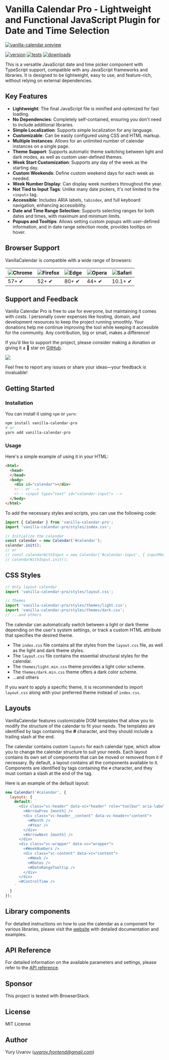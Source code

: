 # Vanilla Calendar Pro - Lightweight and Functional JavaScript Plugin for Date and Time Selection

[![vanilla-calendar preview](https://vanilla-calendar.pro/vc-pro.png)](https://vanilla-calendar.pro)

[![version](https://img.shields.io/npm/v/vanilla-calendar-pro.svg)](https://npmjs.com/package/vanilla-calendar-pro)
[![tests](https://github.com/uvarov-frontend/vanilla-calendar/actions/workflows/pull_request.yml/badge.svg)](https://github.com/uvarov-frontend/vanilla-calendar/actions/workflows/pull_request.yml)
[![downloads](https://img.shields.io/npm/dm/vanilla-calendar-pro.svg)](https://npmjs.com/package/vanilla-calendar-pro)

This is a versatile JavaScript date and time picker component with TypeScript support, compatible with any JavaScript frameworks and libraries. It is designed to be lightweight, easy to use, and feature-rich, without relying on external dependencies.

## Key Features

- **Lightweight**: The final JavaScript file is minified and optimized for fast loading.
-  **No Dependencies**: Completely self-contained, ensuring you don't need to include additional libraries.
- **Simple Localization**: Supports simple localization for any language.
- **Customizable**: Can be easily configured using CSS and HTML markup.
- **Multiple Instances**: Allows for an unlimited number of calendar instances on a single page.
- **Theme Support**: Supports automatic theme switching between light and dark modes, as well as custom user-defined themes.
- **Week Start Customization**: Supports any day of the week as the starting day.
- **Custom Weekends**: Define custom weekend days for each week as needed.
- **Week Number Display**: Can display week numbers throughout the year.
- **Not Tied to Input Tags**: Unlike many date pickers, it's not limited to the `<input>` tag.
- **Accessible**: Includes ARIA labels, `tabindex`, and full keyboard navigation, enhancing accessibility.
- **Date and Time Range Selection**: Supports selecting ranges for both dates and times, with maximum and minimum limits.
- **Popups and Tooltips**: Allows setting custom popups with user-defined information, and in date range selection mode, provides tooltips on hover.

## Browser Support

VanillaCalendar is compatible with a wide range of browsers:

![Chrome](https://raw.githubusercontent.com/alrra/browser-logos/master/src/chrome/chrome_48x48.png) | ![Firefox](https://raw.githubusercontent.com/alrra/browser-logos/master/src/firefox/firefox_48x48.png) | ![Edge](https://raw.githubusercontent.com/alrra/browser-logos/master/src/edge/edge_48x48.png) | ![Opera](https://raw.githubusercontent.com/alrra/browser-logos/master/src/opera/opera_48x48.png) | ![Safari](https://raw.githubusercontent.com/alrra/browser-logos/master/src/safari/safari_48x48.png)
--- | --- | --- | --- | --- |
57+ ✔ | 52+ ✔ | 80+ ✔ | 44+ ✔ | 10.1+ ✔ |

## Support and Feedback

Vanilla Calendar Pro is free to use for everyone, but maintaining it comes with costs. I personally cover expenses like hosting, domain, and development resources to keep the project running smoothly. Your donations help me continue improving the tool while keeping it accessible for the community. Any contribution, big or small, makes a difference!

If you’d like to support the project, please consider making a donation or giving it a 🌟 star on [GitHub](https://github.com/uvarov-frontend/vanilla-calendar-pro).

[![](https://www.paypalobjects.com/en_US/i/btn/btn_donateCC_LG.gif)](https://ko-fi.com/uvarov_frontend)

Feel free to report any issues or share your ideas—your feedback is invaluable!

## Getting Started

### Installation

You can install it using `npm` or `yarn`:

```sh
npm install vanilla-calendar-pro
# or
yarn add vanilla-calendar-pro
```

### Usage

Here's a simple example of using it in your HTML:

```html
<html>
  <head>
  </head>
  <body>
    <div id="calendar"></div>
    <!-- or -->
    <!-- <input type="text" id="calendar-input"> -->
  </body>
</html>
```

To add the necessary styles and scripts, you can use the following code:

```js
import { Calendar } from 'vanilla-calendar-pro';
import 'vanilla-calendar-pro/styles/index.css';

// Initialize the calendar
const calendar = new Calendar('#calendar');
calendar.init();
// or
// const calendarWithInput = new Calendar('#calendar-input', { inputMode: true });
// calendarWithInput.init();
```

## CSS Styles

```js
// Only layout calendar
import 'vanilla-calendar-pro/styles/layout.css';

// Themes
import 'vanilla-calendar-pro/styles/themes/light.css';
import 'vanilla-calendar-pro/styles/themes/dark.css';
// ...and others
```

The calendar can automatically switch between a light or dark theme depending on the user's system settings, or track a custom HTML attribute that specifies the desired theme.

- The `index.css` file contains all the styles from the `layout.css` file, as well as the light and dark theme styles.
- The `layout.css` file contains the essential structural styles for the calendar.
- The `themes/light.min.css` theme provides a light color scheme.
- The `themes/dark.min.css` theme offers a dark color scheme.
- ...and others

If you want to apply a specific theme, it is recommended to import `layout.css` along with your preferred theme instead of `index.css`.

## Layouts

VanillaCalendar features customizable DOM templates that allow you to modify the structure of the calendar to fit your needs. The templates are identified by tags containing the **#** character, and they should include a trailing slash at the end.

The calendar contains custom `layouts` for each calendar type, which allow you to change the calendar structure to suit your needs.
Each layout contains its own set of components that can be moved or removed from it if necessary. By default, a layout contains all the components available to it.
Components are identified by tags containing the `#` character, and they must contain a slash at the end of the tag.

Here is an example of the default layout:

```js
new Calendar('#calendar', {
  layouts: {
    default: `
      <div class="vc-header" data-vc="header" role="toolbar" aria-label="Calendar Navigation">
        <#ArrowPrev [month] />
        <div class="vc-header__content" data-vc-header="content">
          <#Month />
          <#Year />
        </div>
        <#ArrowNext [month] />
      </div>
      <div class="vc-wrapper" data-vc="wrapper">
        <#WeekNumbers />
        <div class="vc-content" data-vc="content">
          <#Week />
          <#Dates />
          <#DateRangeTooltip />
        </div>
      </div>
      <#ControlTime />
    `
  }
});
```

## Library components

For detailed instructions on how to use the calendar as a component for various libraries, please visit the [website](https://vanilla-calendar.pro/docs/learn) with detailed documentation and examples.

## API Reference

For detailed information on the available parameters and settings, please refer to the [API reference](https://vanilla-calendar.pro/docs/reference).

## Sponsor

This project is tested with BrowserStack.

## License

MIT License

## Author

Yury Uvarov (*uvarov.frontend@gmail.com*)
